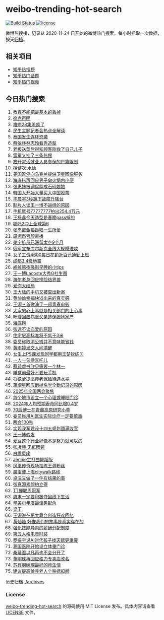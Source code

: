 # weibo-trending-hot-search

[![Build Status](https://github.com/justjavac/weibo-trending-hot-search/workflows/ci/badge.svg?branch=master)](https://github.com/justjavac/weibo-trending-hot-search/actions)
[![license](https://img.shields.io/github/license/justjavac/weibo-trending-hot-search)](https://github.com/justjavac/weibo-trending-hot-search/blob/master/LICENSE)

微博热搜榜，记录从 2020-11-24 日开始的微博热门搜索。每小时抓取一次数据，按天[归档](./archives)。

## 相关项目

- [知乎热搜榜](https://github.com/justjavac/zhihu-trending-top-search)
- [知乎热门话题](https://github.com/justjavac/zhihu-trending-hot-questions)
- [知乎热门视频](https://github.com/justjavac/zhihu-trending-hot-video)

## 今日热门搜索

<!-- BEGIN -->
<!-- 最后更新时间 Mon Mar 10 2025 05:07:44 GMT+0800 (China Standard Time) -->

1. [教育不能把最基本的丢掉](https://s.weibo.com//weibo?q=%23%E6%95%99%E8%82%B2%E4%B8%8D%E8%83%BD%E6%8A%8A%E6%9C%80%E5%9F%BA%E6%9C%AC%E7%9A%84%E4%B8%A2%E6%8E%89%23&Refer=new_time)
1. [徐克声明](https://s.weibo.com//weibo?q=%E5%BE%90%E5%85%8B%E5%A3%B0%E6%98%8E&t=31&band_rank=1&Refer=top)
1. [难哄28集杀疯了](https://s.weibo.com//weibo?q=%E9%9A%BE%E5%93%8428%E9%9B%86%E6%9D%80%E7%96%AF%E4%BA%86&t=31&band_rank=1&Refer=top)
1. [民生主题记者会热点全解读](https://s.weibo.com//weibo?q=%23%E6%B0%91%E7%94%9F%E4%B8%BB%E9%A2%98%E8%AE%B0%E8%80%85%E4%BC%9A%E7%83%AD%E7%82%B9%E5%85%A8%E8%A7%A3%E8%AF%BB%23&t=31&band_rank=3&Refer=top)
1. [泰国发生连环恐袭](https://s.weibo.com//weibo?q=%23%E6%B3%B0%E5%9B%BD%E5%8F%91%E7%94%9F%E8%BF%9E%E7%8E%AF%E6%81%90%E8%A2%AD%23&t=31&band_rank=4&Refer=top)
1. [蔡依林林志玲看秀造型](https://s.weibo.com//weibo?q=%23%E8%94%A1%E4%BE%9D%E6%9E%97%E6%9E%97%E5%BF%97%E7%8E%B2%E7%9C%8B%E7%A7%80%E9%80%A0%E5%9E%8B%23&t=31&band_rank=41&Refer=top)
1. [老板送菜后得知顾客刚救了自己儿子](https://s.weibo.com//weibo?q=%23%E8%80%81%E6%9D%BF%E9%80%81%E8%8F%9C%E5%90%8E%E5%BE%97%E7%9F%A5%E9%A1%BE%E5%AE%A2%E5%88%9A%E6%95%91%E4%BA%86%E8%87%AA%E5%B7%B1%E5%84%BF%E5%AD%90%23&t=31&band_rank=17&Refer=top)
1. [雷军又挂了三条热搜](https://s.weibo.com//weibo?q=%23%E9%9B%B7%E5%86%9B%E5%8F%88%E6%8C%82%E4%BA%86%E4%B8%89%E6%9D%A1%E7%83%AD%E6%90%9C%23&t=31&band_rank=20&Refer=top)
1. [放开灵活就业人员参保的户籍限制](https://s.weibo.com//weibo?q=%23%E6%94%BE%E5%BC%80%E7%81%B5%E6%B4%BB%E5%B0%B1%E4%B8%9A%E4%BA%BA%E5%91%98%E5%8F%82%E4%BF%9D%E7%9A%84%E6%88%B7%E7%B1%8D%E9%99%90%E5%88%B6%23&t=31&band_rank=5&Refer=top)
1. [檀健次 水仙](https://s.weibo.com//weibo?q=%E6%AA%80%E5%81%A5%E6%AC%A1%20%E6%B0%B4%E4%BB%99&t=31&band_rank=28&Refer=top)
1. [美国暂停向乌克兰提供卫星图像服务](https://s.weibo.com//weibo?q=%23%E7%BE%8E%E5%9B%BD%E6%9A%82%E5%81%9C%E5%90%91%E4%B9%8C%E5%85%8B%E5%85%B0%E6%8F%90%E4%BE%9B%E5%8D%AB%E6%98%9F%E5%9B%BE%E5%83%8F%E6%9C%8D%E5%8A%A1%23&t=31&band_rank=32&Refer=top)
1. [海底捞再回应男子向火锅内小便](https://s.weibo.com//weibo?q=%23%E6%B5%B7%E5%BA%95%E6%8D%9E%E5%86%8D%E5%9B%9E%E5%BA%94%E7%94%B7%E5%AD%90%E5%90%91%E7%81%AB%E9%94%85%E5%86%85%E5%B0%8F%E4%BE%BF%23&t=31&band_rank=12&Refer=top)
1. [张惠妹被调侃胖成石矶娘娘](https://s.weibo.com//weibo?q=%23%E5%BC%A0%E6%83%A0%E5%A6%B9%E8%A2%AB%E8%B0%83%E4%BE%83%E8%83%96%E6%88%90%E7%9F%B3%E7%9F%B6%E5%A8%98%E5%A8%98%23&t=31&band_rank=13&Refer=top)
1. [韩国人开始大量买入中国股票](https://s.weibo.com//weibo?q=%23%E9%9F%A9%E5%9B%BD%E4%BA%BA%E5%BC%80%E5%A7%8B%E5%A4%A7%E9%87%8F%E4%B9%B0%E5%85%A5%E4%B8%AD%E5%9B%BD%E8%82%A1%E7%A5%A8%23&t=31&band_rank=15&Refer=top)
1. [华晨宇3秒跳下故障升降台](https://s.weibo.com//weibo?q=%E5%8D%8E%E6%99%A8%E5%AE%873%E7%A7%92%E8%B7%B3%E4%B8%8B%E6%95%85%E9%9A%9C%E5%8D%87%E9%99%8D%E5%8F%B0&t=31&band_rank=11&Refer=top)
1. [制片人谈王一博不进组的原因](https://s.weibo.com//weibo?q=%23%E5%88%B6%E7%89%87%E4%BA%BA%E8%B0%88%E7%8E%8B%E4%B8%80%E5%8D%9A%E4%B8%8D%E8%BF%9B%E7%BB%84%E7%9A%84%E5%8E%9F%E5%9B%A0%23&t=31&band_rank=18&Refer=top)
1. [手机尾号77777777拍出254.4万元](https://s.weibo.com//weibo?q=%23%E6%89%8B%E6%9C%BA%E5%B0%BE%E5%8F%B777777777%E6%8B%8D%E5%87%BA254.4%E4%B8%87%E5%85%83%23&t=31&band_rank=19&Refer=top)
1. [王栎鑫今天造型是春晚pass掉的](https://s.weibo.com//weibo?q=%E7%8E%8B%E6%A0%8E%E9%91%AB%E4%BB%8A%E5%A4%A9%E9%80%A0%E5%9E%8B%E6%98%AF%E6%98%A5%E6%99%9Apass%E6%8E%89%E7%9A%84&t=31&band_rank=10&Refer=top)
1. [哪吒2冲上全球第6](https://s.weibo.com//weibo?q=%23%E5%93%AA%E5%90%922%E5%86%B2%E4%B8%8A%E5%85%A8%E7%90%83%E7%AC%AC6%23&t=31&band_rank=5&Refer=top)
1. [张杰戴金箍跪唱一生所爱](https://s.weibo.com//weibo?q=%23%E5%BC%A0%E6%9D%B0%E6%88%B4%E9%87%91%E7%AE%8D%E8%B7%AA%E5%94%B1%E4%B8%80%E7%94%9F%E6%89%80%E7%88%B1%23&t=31&band_rank=44&Refer=top)
1. [周翊然素颜直播](https://s.weibo.com//weibo?q=%E5%91%A8%E7%BF%8A%E7%84%B6%E7%B4%A0%E9%A2%9C%E7%9B%B4%E6%92%AD&t=31&band_rank=13&Refer=top)
1. [美宇航员已滞留太空9个月](https://s.weibo.com//weibo?q=%23%E7%BE%8E%E5%AE%87%E8%88%AA%E5%91%98%E5%B7%B2%E6%BB%9E%E7%95%99%E5%A4%AA%E7%A9%BA9%E4%B8%AA%E6%9C%88%23&t=31&band_rank=21&Refer=top)
1. [俄军宣布库尔斯克全线大规模进攻](https://s.weibo.com//weibo?q=%23%E4%BF%84%E5%86%9B%E5%AE%A3%E5%B8%83%E5%BA%93%E5%B0%94%E6%96%AF%E5%85%8B%E5%85%A8%E7%BA%BF%E5%A4%A7%E8%A7%84%E6%A8%A1%E8%BF%9B%E6%94%BB%23&t=31&band_rank=37&Refer=top)
1. [女子工资4600每日花销近百元通勤上班](https://s.weibo.com//weibo?q=%23%E5%A5%B3%E5%AD%90%E5%B7%A5%E8%B5%844600%E6%AF%8F%E6%97%A5%E8%8A%B1%E9%94%80%E8%BF%91%E7%99%BE%E5%85%83%E9%80%9A%E5%8B%A4%E4%B8%8A%E7%8F%AD%23&t=31&band_rank=21&Refer=top)
1. [成都3.4级地震](https://s.weibo.com//weibo?q=%23%E6%88%90%E9%83%BD3.4%E7%BA%A7%E5%9C%B0%E9%9C%87%23&t=31&band_rank=48&Refer=top)
1. [戒掉熬夜强制早睡的小tips](https://s.weibo.com//weibo?q=%E6%88%92%E6%8E%89%E7%86%AC%E5%A4%9C%E5%BC%BA%E5%88%B6%E6%97%A9%E7%9D%A1%E7%9A%84%E5%B0%8Ftips&t=31&band_rank=24&Refer=top)
1. [王一博Lacoste大秀G社生图](https://s.weibo.com//weibo?q=%23%E7%8E%8B%E4%B8%80%E5%8D%9ALacoste%E5%A4%A7%E7%A7%80G%E7%A4%BE%E7%94%9F%E5%9B%BE%23&t=31&band_rank=26&Refer=top)
1. [海尔老总回应撞脸结界兽](https://s.weibo.com//weibo?q=%23%E6%B5%B7%E5%B0%94%E8%80%81%E6%80%BB%E5%9B%9E%E5%BA%94%E6%92%9E%E8%84%B8%E7%BB%93%E7%95%8C%E5%85%BD%23&t=31&band_rank=29&Refer=top)
1. [爱你大结局](https://s.weibo.com//weibo?q=%E7%88%B1%E4%BD%A0%E5%A4%A7%E7%BB%93%E5%B1%80&t=31&band_rank=27&Refer=top)
1. [王大陆的手机又被查出新案](https://s.weibo.com//weibo?q=%23%E7%8E%8B%E5%A4%A7%E9%99%86%E7%9A%84%E6%89%8B%E6%9C%BA%E5%8F%88%E8%A2%AB%E6%9F%A5%E5%87%BA%E6%96%B0%E6%A1%88%23&t=31&band_rank=29&Refer=top)
1. [黄灿灿幸福快溢出来的真实感](https://s.weibo.com//weibo?q=%E9%BB%84%E7%81%BF%E7%81%BF%E5%B9%B8%E7%A6%8F%E5%BF%AB%E6%BA%A2%E5%87%BA%E6%9D%A5%E7%9A%84%E7%9C%9F%E5%AE%9E%E6%84%9F&t=31&band_rank=6&Refer=top)
1. [王源三首歌演了一部青春电影](https://s.weibo.com//weibo?q=%23%E7%8E%8B%E6%BA%90%E4%B8%89%E9%A6%96%E6%AD%8C%E6%BC%94%E4%BA%86%E4%B8%80%E9%83%A8%E9%9D%92%E6%98%A5%E7%94%B5%E5%BD%B1%23&t=31&band_rank=20&Refer=top)
1. [大家的心上事就是相关部门的上心事](https://s.weibo.com//weibo?q=%23%E5%A4%A7%E5%AE%B6%E7%9A%84%E5%BF%83%E4%B8%8A%E4%BA%8B%E5%B0%B1%E6%98%AF%E7%9B%B8%E5%85%B3%E9%83%A8%E9%97%A8%E7%9A%84%E4%B8%8A%E5%BF%83%E4%BA%8B%23&t=31&band_rank=19&Refer=top)
1. [叶璇回应病重父亲遭保姆抢家产](https://s.weibo.com//weibo?q=%23%E5%8F%B6%E7%92%87%E5%9B%9E%E5%BA%94%E7%97%85%E9%87%8D%E7%88%B6%E4%BA%B2%E9%81%AD%E4%BF%9D%E5%A7%86%E6%8A%A2%E5%AE%B6%E4%BA%A7%23&t=31&band_rank=32&Refer=top)
1. [海底捞](https://s.weibo.com//weibo?q=%E6%B5%B7%E5%BA%95%E6%8D%9E&t=31&band_rank=34&Refer=top)
1. [张远不谈恋爱的原因](https://s.weibo.com//weibo?q=%23%E5%BC%A0%E8%BF%9C%E4%B8%8D%E8%B0%88%E6%81%8B%E7%88%B1%E7%9A%84%E5%8E%9F%E5%9B%A0%23&t=31&band_rank=14&Refer=top)
1. [住宅层高标准将不低于3米](https://s.weibo.com//weibo?q=%23%E4%BD%8F%E5%AE%85%E5%B1%82%E9%AB%98%E6%A0%87%E5%87%86%E5%B0%86%E4%B8%8D%E4%BD%8E%E4%BA%8E3%E7%B1%B3%23&t=31&band_rank=38&Refer=top)
1. [委员称取消公摊并不意味能省钱](https://s.weibo.com//weibo?q=%23%E5%A7%94%E5%91%98%E7%A7%B0%E5%8F%96%E6%B6%88%E5%85%AC%E6%91%8A%E5%B9%B6%E4%B8%8D%E6%84%8F%E5%91%B3%E8%83%BD%E7%9C%81%E9%92%B1%23&t=31&band_rank=26&Refer=top)
1. [黄雨婷发文人间清醒](https://s.weibo.com//weibo?q=%E9%BB%84%E9%9B%A8%E5%A9%B7%E5%8F%91%E6%96%87%E4%BA%BA%E9%97%B4%E6%B8%85%E9%86%92&t=31&band_rank=8&Refer=top)
1. [女生上PS课发现同学都用王楚钦练习](https://s.weibo.com//weibo?q=%23%E5%A5%B3%E7%94%9F%E4%B8%8APS%E8%AF%BE%E5%8F%91%E7%8E%B0%E5%90%8C%E5%AD%A6%E9%83%BD%E7%94%A8%E7%8E%8B%E6%A5%9A%E9%92%A6%E7%BB%83%E4%B9%A0%23&t=31&band_rank=46&Refer=top)
1. [一人一句恭喜吒儿](https://s.weibo.com//weibo?q=%23%E4%B8%80%E4%BA%BA%E4%B8%80%E5%8F%A5%E6%81%AD%E5%96%9C%E5%90%92%E5%84%BF%23&t=31&band_rank=9&Refer=top)
1. [惹怒虞书欣只需要一个林一](https://s.weibo.com//weibo?q=%E6%83%B9%E6%80%92%E8%99%9E%E4%B9%A6%E6%AC%A3%E5%8F%AA%E9%9C%80%E8%A6%81%E4%B8%80%E4%B8%AA%E6%9E%97%E4%B8%80&t=31&band_rank=39&Refer=top)
1. [睡觉前最好不要玩手机](https://s.weibo.com//weibo?q=%23%E7%9D%A1%E8%A7%89%E5%89%8D%E6%9C%80%E5%A5%BD%E4%B8%8D%E8%A6%81%E7%8E%A9%E6%89%8B%E6%9C%BA%23&t=31&band_rank=22&Refer=top)
1. [将稳步提高养老保险待遇水平](https://s.weibo.com//weibo?q=%23%E5%B0%86%E7%A8%B3%E6%AD%A5%E6%8F%90%E9%AB%98%E5%85%BB%E8%80%81%E4%BF%9D%E9%99%A9%E5%BE%85%E9%81%87%E6%B0%B4%E5%B9%B3%23&t=31&band_rank=49&Refer=top)
1. [蒲熠星回应断掉名学全勤记录的原因](https://s.weibo.com//weibo?q=%23%E8%92%B2%E7%86%A0%E6%98%9F%E5%9B%9E%E5%BA%94%E6%96%AD%E6%8E%89%E5%90%8D%E5%AD%A6%E5%85%A8%E5%8B%A4%E8%AE%B0%E5%BD%95%E7%9A%84%E5%8E%9F%E5%9B%A0%23&t=31&band_rank=16&Refer=top)
1. [2025年全国两会聚焦](https://s.weibo.com//weibo?q=%232025%E5%B9%B4%E5%85%A8%E5%9B%BD%E4%B8%A4%E4%BC%9A%E8%81%9A%E7%84%A6%23&t=31&band_rank=45&Refer=top)
1. [每个地市设立一个心理或睡眠门诊](https://s.weibo.com//weibo?q=%23%E6%AF%8F%E4%B8%AA%E5%9C%B0%E5%B8%82%E8%AE%BE%E7%AB%8B%E4%B8%80%E4%B8%AA%E5%BF%83%E7%90%86%E6%88%96%E7%9D%A1%E7%9C%A0%E9%97%A8%E8%AF%8A%23&t=31&band_rank=10&Refer=top)
1. [2024年人均预期寿命同比增0.4岁](https://s.weibo.com//weibo?q=%232024%E5%B9%B4%E4%BA%BA%E5%9D%87%E9%A2%84%E6%9C%9F%E5%AF%BF%E5%91%BD%E5%90%8C%E6%AF%94%E5%A2%9E0.4%E5%B2%81%23&t=31&band_rank=45&Refer=top)
1. [70后博士在青藏高原研究小草](https://s.weibo.com//weibo?q=%2370%E5%90%8E%E5%8D%9A%E5%A3%AB%E5%9C%A8%E9%9D%92%E8%97%8F%E9%AB%98%E5%8E%9F%E7%A0%94%E7%A9%B6%E5%B0%8F%E8%8D%89%23&t=31&band_rank=48&Refer=top)
1. [委员称用AI医生实际诊疗一定要慎重](https://s.weibo.com//weibo?q=%23%E5%A7%94%E5%91%98%E7%A7%B0%E7%94%A8AI%E5%8C%BB%E7%94%9F%E5%AE%9E%E9%99%85%E8%AF%8A%E7%96%97%E4%B8%80%E5%AE%9A%E8%A6%81%E6%85%8E%E9%87%8D%23&t=31&band_rank=49&Refer=top)
1. [两会100秒](https://s.weibo.com//weibo?q=%23%E4%B8%A4%E4%BC%9A100%E7%A7%92%23&t=31&band_rank=49&Refer=top)
1. [实现我军建设十四五规划圆满收官](https://s.weibo.com//weibo?q=%23%E5%AE%9E%E7%8E%B0%E6%88%91%E5%86%9B%E5%BB%BA%E8%AE%BE%E5%8D%81%E5%9B%9B%E4%BA%94%E8%A7%84%E5%88%92%E5%9C%86%E6%BB%A1%E6%94%B6%E5%AE%98%23&Refer=new_time)
1. [王一博假发](https://s.weibo.com//weibo?q=%23%E7%8E%8B%E4%B8%80%E5%8D%9A%E5%81%87%E5%8F%91%23&t=31&band_rank=23&Refer=top)
1. [爱豆这个行业好像不是努力就可以的](https://s.weibo.com//weibo?q=%E7%88%B1%E8%B1%86%E8%BF%99%E4%B8%AA%E8%A1%8C%E4%B8%9A%E5%A5%BD%E5%83%8F%E4%B8%8D%E6%98%AF%E5%8A%AA%E5%8A%9B%E5%B0%B1%E5%8F%AF%E4%BB%A5%E7%9A%84&t=31&band_rank=40&Refer=top)
1. [张凌赫 无框眼镜](https://s.weibo.com//weibo?q=%E5%BC%A0%E5%87%8C%E8%B5%AB%20%E6%97%A0%E6%A1%86%E7%9C%BC%E9%95%9C&t=31&band_rank=36&Refer=top)
1. [白桃星座](https://s.weibo.com//weibo?q=%E7%99%BD%E6%A1%83%E6%98%9F%E5%BA%A7&t=31&band_rank=31&Refer=top)
1. [Jennie主打曲舞蹈版](https://s.weibo.com//weibo?q=%23Jennie%E4%B8%BB%E6%89%93%E6%9B%B2%E8%88%9E%E8%B9%88%E7%89%88%23&t=31&band_rank=43&Refer=top)
1. [凤凰传奇现场拉练王源粉丝](https://s.weibo.com//weibo?q=%23%E5%87%A4%E5%87%B0%E4%BC%A0%E5%A5%87%E7%8E%B0%E5%9C%BA%E6%8B%89%E7%BB%83%E7%8E%8B%E6%BA%90%E7%B2%89%E4%B8%9D%23&t=31&band_rank=35&Refer=top)
1. [超宝藏上海citywalk路线](https://s.weibo.com//weibo?q=%E8%B6%85%E5%AE%9D%E8%97%8F%E4%B8%8A%E6%B5%B7citywalk%E8%B7%AF%E7%BA%BF&t=31&band_rank=40&Refer=top)
1. [卓沅又做了一件有结果的事](https://s.weibo.com//weibo?q=%23%E5%8D%93%E6%B2%85%E5%8F%88%E5%81%9A%E4%BA%86%E4%B8%80%E4%BB%B6%E6%9C%89%E7%BB%93%E6%9E%9C%E7%9A%84%E4%BA%8B%23&t=31&band_rank=39&Refer=top)
1. [张真源素颜拍立得](https://s.weibo.com//weibo?q=%23%E5%BC%A0%E7%9C%9F%E6%BA%90%E7%B4%A0%E9%A2%9C%E6%8B%8D%E7%AB%8B%E5%BE%97%23&t=31&band_rank=47&Refer=top)
1. [TT蝉联周冠军](https://s.weibo.com//weibo?q=%23TT%E8%9D%89%E8%81%94%E5%91%A8%E5%86%A0%E5%86%9B%23&t=31&band_rank=42&Refer=top)
1. [周末一定要积极夺回线下生活](https://s.weibo.com//weibo?q=%23%E5%91%A8%E6%9C%AB%E4%B8%80%E5%AE%9A%E8%A6%81%E7%A7%AF%E6%9E%81%E5%A4%BA%E5%9B%9E%E7%BA%BF%E4%B8%8B%E7%94%9F%E6%B4%BB%23&t=31&band_rank=7&Refer=top)
1. [辛美尔年度最佳男配角](https://s.weibo.com//weibo?q=%E8%BE%9B%E7%BE%8E%E5%B0%94%E5%B9%B4%E5%BA%A6%E6%9C%80%E4%BD%B3%E7%94%B7%E9%85%8D%E8%A7%92&t=31&band_rank=40&Refer=top)
1. [梁王](https://s.weibo.com//weibo?q=%E6%A2%81%E7%8E%8B&t=31&band_rank=2&Refer=top)
1. [王源说在更大舞台创造狂欢回忆](https://s.weibo.com//weibo?q=%23%E7%8E%8B%E6%BA%90%E8%AF%B4%E5%9C%A8%E6%9B%B4%E5%A4%A7%E8%88%9E%E5%8F%B0%E5%88%9B%E9%80%A0%E7%8B%82%E6%AC%A2%E5%9B%9E%E5%BF%86%23&t=31&band_rank=47&Refer=top)
1. [黄灿灿 好像我们的故事是真实存在的](https://s.weibo.com//weibo?q=%E9%BB%84%E7%81%BF%E7%81%BF%20%E5%A5%BD%E5%83%8F%E6%88%91%E4%BB%AC%E7%9A%84%E6%95%85%E4%BA%8B%E6%98%AF%E7%9C%9F%E5%AE%9E%E5%AD%98%E5%9C%A8%E7%9A%84&t=31&band_rank=33&Refer=top)
1. [强化技能导向的薪酬分配制度](https://s.weibo.com//weibo?q=%23%E5%BC%BA%E5%8C%96%E6%8A%80%E8%83%BD%E5%AF%BC%E5%90%91%E7%9A%84%E8%96%AA%E9%85%AC%E5%88%86%E9%85%8D%E5%88%B6%E5%BA%A6%23&t=31&band_rank=50&Refer=top)
1. [第五人格电竞时装](https://s.weibo.com//weibo?q=%E7%AC%AC%E4%BA%94%E4%BA%BA%E6%A0%BC%E7%94%B5%E7%AB%9E%E6%97%B6%E8%A3%85&t=31&band_rank=25&Refer=top)
1. [罗振宇说AI时代孩子找天赋更重要](https://s.weibo.com//weibo?q=%E7%BD%97%E6%8C%AF%E5%AE%87%E8%AF%B4AI%E6%97%B6%E4%BB%A3%E5%AD%A9%E5%AD%90%E6%89%BE%E5%A4%A9%E8%B5%8B%E6%9B%B4%E9%87%8D%E8%A6%81&t=31&band_rank=30&Refer=top)
1. [我国医院开始设立体重门诊](https://s.weibo.com//weibo?q=%23%E6%88%91%E5%9B%BD%E5%8C%BB%E9%99%A2%E5%BC%80%E5%A7%8B%E8%AE%BE%E7%AB%8B%E4%BD%93%E9%87%8D%E9%97%A8%E8%AF%8A%23&t=31&band_rank=42&Refer=top)
1. [桑延温以凡再也不会分开了](https://s.weibo.com//weibo?q=%E6%A1%91%E5%BB%B6%E6%B8%A9%E4%BB%A5%E5%87%A1%E5%86%8D%E4%B9%9F%E4%B8%8D%E4%BC%9A%E5%88%86%E5%BC%80%E4%BA%86&t=31&band_rank=45&Refer=top)
1. [董明珠再回应格力专卖店改名](https://s.weibo.com//weibo?q=%23%E8%91%A3%E6%98%8E%E7%8F%A0%E5%86%8D%E5%9B%9E%E5%BA%94%E6%A0%BC%E5%8A%9B%E4%B8%93%E5%8D%96%E5%BA%97%E6%94%B9%E5%90%8D%23&t=31&band_rank=46&Refer=top)
1. [苏有朋姚琛最好的师生情](https://s.weibo.com//weibo?q=%E8%8B%8F%E6%9C%89%E6%9C%8B%E5%A7%9A%E7%90%9B%E6%9C%80%E5%A5%BD%E7%9A%84%E5%B8%88%E7%94%9F%E6%83%85&t=31&band_rank=47&Refer=top)
1. [建议提高赡养老人个税抵扣额](https://s.weibo.com//weibo?q=%23%E5%BB%BA%E8%AE%AE%E6%8F%90%E9%AB%98%E8%B5%A1%E5%85%BB%E8%80%81%E4%BA%BA%E4%B8%AA%E7%A8%8E%E6%8A%B5%E6%89%A3%E9%A2%9D%23&t=31&band_rank=50&Refer=top)

<!-- END -->

历史归档 [./archives](./archives)

### License

[weibo-trending-hot-search](https://github.com/justjavac/weibo-trending-hot-search) 的源码使用 MIT License
发布。具体内容请查看 [LICENSE](./LICENSE) 文件。
